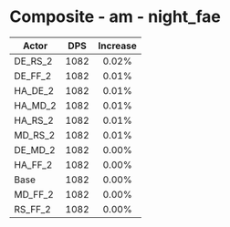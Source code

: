 # Composite - am - night_fae
| Actor | DPS | Increase |
|---|:---:|:---:|
|DE_RS_2|1082|0.02%|
|DE_FF_2|1082|0.01%|
|HA_DE_2|1082|0.01%|
|HA_MD_2|1082|0.01%|
|HA_RS_2|1082|0.01%|
|MD_RS_2|1082|0.01%|
|DE_MD_2|1082|0.00%|
|HA_FF_2|1082|0.00%|
|Base|1082|0.00%|
|MD_FF_2|1082|0.00%|
|RS_FF_2|1082|0.00%|
